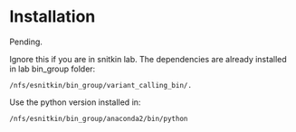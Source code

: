 Installation
============

Pending.

Ignore this if you are in snitkin lab. The dependencies are already installed in lab bin_group folder:

```
/nfs/esnitkin/bin_group/variant_calling_bin/.
```

Use the python version installed in:

```
/nfs/esnitkin/bin_group/anaconda2/bin/python
```
